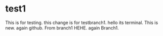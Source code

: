 # test1
This is for testing.
this change is for testbranch1.
hello its terminal. This is new.
again github.
From branch1 HEHE.
again Branch1.


